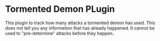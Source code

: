 # Tormented Demon PLugin
This plugin to track how many attacks a tormented demon has used. 
This does not tell you any informetion that has already happened. 
It cannot be used to "pre-determine" attacks before they happen.

